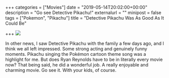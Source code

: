 +++
categories = ["Movies"]
date = "2019-05-14T20:02:00+00:00"
description = "Go see Detective Pikachu!"
externalurl = ""
minipost = false
tags = ["Pokemon", "Pikachu"]
title = "Detective Pikachu Was As Good As It Could Be"

+++
![](https://res.cloudinary.com/tobyblog/image/upload/v1557888093/img/5F86E6CC-37E8-4256-BC38-E41AFDFCE5A8.gif)

In other news, I saw Detective Pikachu with the family a few days ago, and I think we all left impressed. Some strong acting and genuinely funny moments. Pikachu singing the Pokémon cartoon theme song was a highlight for me. But does Ryan Reynolds have to be in literally every movie now? That being said, he did a wonderful job. A really enjoyable and charming movie. Go see it. With your kids, of course.
<!--more-->